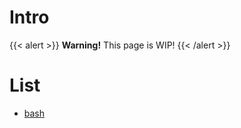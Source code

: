 # Intro

{{< alert >}}
**Warning!** This page is WIP!
{{< /alert >}}

# List

- [bash](/docs/bash)

